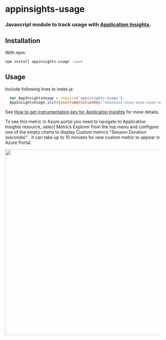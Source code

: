 # appinsights-usage

### Javascript module to track usage with [Application Insights](https://github.com/Microsoft/ApplicationInsights-JS/blob/master/API-reference.md).

## Installation

With npm:
```bash
npm install appinsights-usage -save
```

## Usage

Include following lines to index.js:

```javascript
  var AppInsightsUsage = require('appinsights-usage');
  AppInsightsUsage.init({instrumentationKey:'xxxxxxxx-xxxx-xxxx-xxxx-xxxxxxxxxxxxx'});
```

See [How to get instrumentation key for Applicaton Insights](https://azure.microsoft.com/en-us/documentation/articles/app-insights-nodejs/) for more details.

To see this metric in Azure portal you need to navigate to Application Insights resource, select Metrics Explorer from the top menu and configure one of the empty charts to display Custom metrics "Session Duration (seconds)" . It can take up to 10 minutes for new custom metric to appear in Azure Portal.

<img width="600" src="https://cloud.githubusercontent.com/assets/3801171/18802082/a3f91296-819b-11e6-90bb-61e5a0cfbe0c.png"/>
